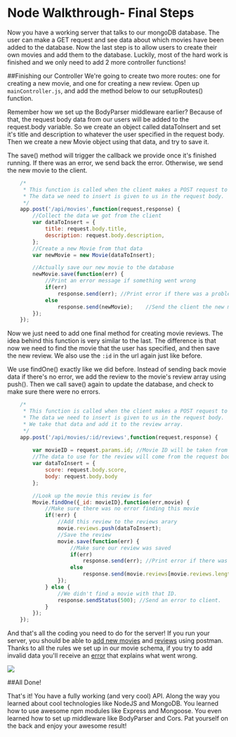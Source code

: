 # Node Walkthrough- Final Steps

Now you have a working server that talks to our mongoDB database. The user can make a GET request and see data about which movies have been added to the database. Now the last step is to allow users to create their own movies and add them to the database. Luckily, most of the hard work is finished and we only need to add 2 more controller functions!

##Finishing our Controller
We're going to create two more routes: one for creating a new movie, and one for creating a new review. Open up `mainController.js`, and add the method below to our setupRoutes() function. 

Remember how we set up the BodyParser middleware earlier? Because of that, the request body data from our users will be added to the request.body variable. So we create an object called dataToInsert and set it's title and description to whatever the user specified in the request body. Then we create a new Movie object using that data, and try to save it. 

The save() method will trigger the callback we provide once it's finished running. If there was an error, we send back the error. Otherwise, we send the new movie to the client.  

```javascript
    /*
	 * This function is called when the client makes a POST request to "/api/movies".
	 * The data we need to insert is given to us in the request body. 
	 */
	app.post('/api/movies',function(request,response) {
		//Collect the data we got from the client  
		var dataToInsert = {
			title: request.body.title,
			description: request.body.description,
		};
		//Create a new Movie from that data
		var newMovie = new Movie(dataToInsert);

		//Actually save our new movie to the database
		newMovie.save(function(err) {
			//Print an error message if something went wrong
			if(err)
				response.send(err); //Print error if there was a problem
			else
				response.send(newMovie);	//Send the client the new movie we just inserted
		});
	});
```

Now we just need to add one final method for creating movie reviews. The idea behind this function is very similar to the last. The difference is that now we need to find the movie that the user has specified, and then save the new review. We also use the `:id` in the url again just like before. 

We use findOne() exactly like we did before. Instead of sending back movie data if there's no error, we add the review to the movie's review array using push(). Then we call save() again to update the database, and check to make sure there were no errors.  

```javascript
    /*
	 * This function is called when the client makes a POST request to "/api/movies/:id/reviews".
	 * The data we need to insert is given to us in the request body. 
	 * We take that data and add it to the review array. 
	 */
	app.post('/api/movies/:id/reviews',function(request,response) {
		
		var movieID = request.params.id; //Movie ID will be taken from the URL   
		//The data to use for the review will come from the request body
		var dataToInsert = {
			score: request.body.score,
			body: request.body.body
		};

		//Look up the movie this review is for
		Movie.findOne({_id: movieID},function(err,movie) {
			//Make sure there was no error finding this movie
			if(!err) {
				//Add this review to the reviews arary
				movie.reviews.push(dataToInsert);
				//Save the review
				movie.save(function(err) {
					//Make sure our review was saved
					if(err)
						response.send(err); //Print error if there was a problem
					else
						response.send(movie.reviews[movie.reviews.length-1]);	//Send the client the new movie we just inserted
				});
			} else {
				//We didn't find a movie with that ID. 
				response.sendStatus(500); //Send an error to client.
			}
		});
	});
```

And that's all the coding you need to do for the server! If you run your server, you should be able to [add new movies](http://i.imgur.com/yJ6Gmwd.png) and [reviews](http://i.imgur.com/0BWPycn.png) using postman. Thanks to all the rules we set up in our movie schema, if you try to add invalid data you'll receive an [error](http://i.imgur.com/GyYzLhY.png) that explains what went wrong. 

![](http://i.imgur.com/yJ6Gmwd.png)

##All Done!

That's it! You have a fully working (and very cool) API. Along the way you learned about cool technologies like NodeJS and MongoDB. You learned how to use awesome npm modules like Express and Mongoose. You even learned how to set up middleware like BodyParser and Cors. Pat yourself on the back and enjoy your awesome result!    